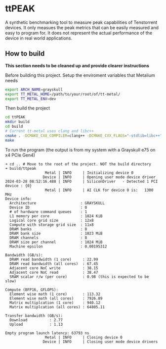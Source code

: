 # ttPEAK

A synthetic benchmarking tool to measure peak capabilities of Tenstorrent devices. It only measues the peak metrics that can be easily measured and easy to program for. It does not represent the actual performance of the device in real world applications.


## How to build

**This section needs to be cleaned up and provide clearer instructions**

Before building this project. Setup the enviroment variables that Metalium needs

```bash
export ARCH_NAME=grayskull                                                                   
export TT_METAL_HOME=/path/to/your/root/of/tt-metal/
export TT_METAL_ENV=dev
```

Then build the project

```bash
cd ttPEAK
mkdir build
cd build
# Current tt-metal uses clang and libc++
cmake . -DCMAKE_CXX_COMPILER=clang++ -DCMAKE_CXX_FLAGS="-stdlib=libc++" -DCMAKE_EXE_LINKER_FLAGS="-lc++abi -lc++"
make
```

To run the program (the output is from my system with a Grayskull e75 on x4 PCIe Gen4)

```
➜ cd .. # Move to the root of the project. NOT the build directory
➜ build/ttpeak 
                  Metal | INFO     | Initializing device 0
                 Device | INFO     | Opening user mode device driver
2024-03-28 08:52:16.488 | INFO     | SiliconDriver   - Detected 1 PCI device : {0}
                  Metal | INFO     | AI CLK for device 0 is:   1300 MHz
Device info:
  Architecture                    : GRAYSKULL
  Device ID                       : 0
  # of hardware command queues    : 1
  L1 memory per core              : 1024 KiB
  Logical core grid size          : 12x8
  Compute with storage grid size  : 11x8
  DRAM banks                      : 8
  DRAM bank size                  : 1023 MiB
  DRAM channels                   : 8
  DRAM size per channel           : 1024 MiB
  Machine epsilon                 : 0.00195312

Bandwidth (GB/s):
  DRAM read bandwidth (1 core)     : 22.99
  DRAM read bandwidth (all cores)  : 67.45
  Adjacent core NoC write          : 38.15
  Adjacent core NoC read           : 38.47
  SRAM scalar r/w (per core)       : 0.98 (this is expected to be slow)

Compute (BFP16, GFLOPS): 
  Element wise math (1 core)       : 113.32
  Element wise math (all cores)    : 7926.89
  Matrix multiplcation (1 core)    : 940.12
  Matrix multiplcation (all cores) : 64805.11

Transfer bandwidth (GB/s):
  Download          : 2.77
  Upload            : 1.13

Empty program launch latency: 63793 ns
                  Metal | INFO     | Closing device 0
                 Device | INFO     | Closing user mode device drivers
```
